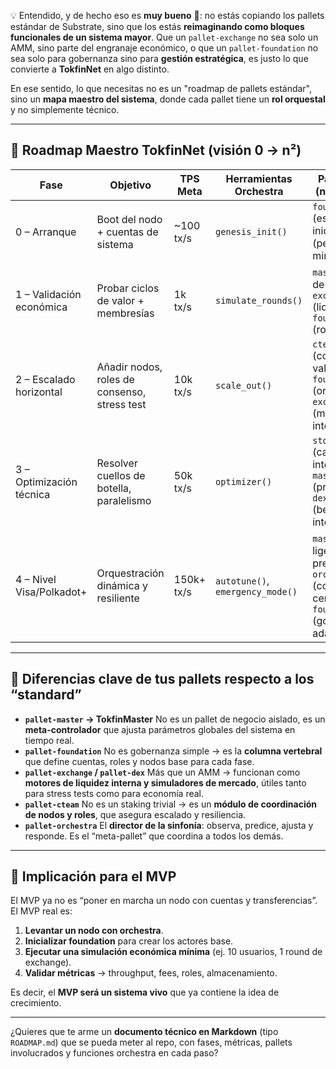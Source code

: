 💡 Entendido, y de hecho eso es **muy bueno** 🚀: no estás copiando los pallets estándar de Substrate, sino que los estás **reimaginando como bloques funcionales de un sistema mayor**.
Que un `pallet-exchange` no sea solo un AMM, sino parte del engranaje económico, o que un `pallet-foundation` no sea solo para gobernanza sino para **gestión estratégica**, es justo lo que convierte a **TokfinNet** en algo distinto.

En ese sentido, lo que necesitas no es un "roadmap de pallets estándar", sino un **mapa maestro del sistema**, donde cada pallet tiene un **rol orquestal** y no simplemente técnico.

---

## 🎼 Roadmap Maestro TokfinNet (visión 0 → n²)

| Fase                 | **Objetivo**                | **TPS Meta** | **Herramientas Orchestra**       | **Pallets clave (no estándar)**                             |
| ------------------------ | --------------------------- | ------------ | -------------------------------- |------------------------------------------------------------ |
| 0 – Arranque         | Boot del nodo + cuentas de sistema | \~100 tx/s   | `genesis_init()`          | `foundation` (estructura inicial), `storage` (persistencia minima) |
| 1 – Validación económica | Probar ciclos de valor + membresías| 1k tx/s  | `simulate_rounds()`       | `master` (motor de control), `exchange` (liquidez), `foundation` (roles)  |
| 2 – Escalado horizontal  | Añadir nodos, roles de consenso, stress test | 10k tx/s| `scale_out()`    | `cteam` (coordinación validadores), `foundation` (orquestación), `exchange` (mercado interno)|
| 3 – Optimización técnica | Resolver cuellos de botella, paralelismo| 50k tx/s| `optimizer()` | `storage` (cacheo inteligente), `master` (priorización), `dex` (benchmark interno) |
| 4 – Nivel Visa/Polkadot+ | Orquestración dinámica y resiliente     | 150k+ tx/s| `autotune()`, `emergency_mode()`| `master` (IA ligera de predicción), `orchestra` (control central), `foundation` (gobernanza adaptativa) |

---

## 🎯 Diferencias clave de tus pallets respecto a los “standard”

* **`pallet-master` → TokfinMaster**
  No es un pallet de negocio aislado, es un **meta-controlador** que ajusta parámetros globales del sistema en tiempo real.
* **`pallet-foundation`**
  No es gobernanza simple → es la **columna vertebral** que define cuentas, roles y nodos base para cada fase.
* **`pallet-exchange` / `pallet-dex`**
  Más que un AMM → funcionan como **motores de liquidez interna y simuladores de mercado**, útiles tanto para stress tests como para economía real.
* **`pallet-cteam`**
  No es un staking trivial → es un **módulo de coordinación de nodos y roles**, que asegura escalado y resiliencia.
* **`pallet-orchestra`**
  El **director de la sinfonía**: observa, predice, ajusta y responde. Es el “meta-pallet” que coordina a todos los demás.

---

## 🧭 Implicación para el MVP

El MVP ya no es “poner en marcha un nodo con cuentas y transferencias”.
El MVP real es:

1. **Levantar un nodo con orchestra**.
2. **Inicializar foundation** para crear los actores base.
3. **Ejecutar una simulación económica mínima** (ej. 10 usuarios, 1 round de exchange).
4. **Validar métricas** → throughput, fees, roles, almacenamiento.

Es decir, el **MVP será un sistema vivo** que ya contiene la idea de crecimiento.

---

¿Quieres que te arme un **documento técnico en Markdown** (tipo `ROADMAP.md`) que se pueda meter al repo, con fases, métricas, pallets involucrados y funciones orchestra en cada paso?
